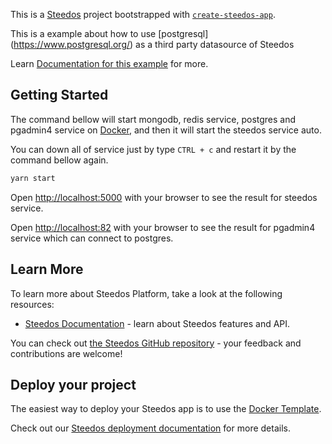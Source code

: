 This is a [Steedos](https://www.steedos.com/) project bootstrapped with [`create-steedos-app`](https://github.com/steedos/steedos-platform/tree/master/packages/create-steedos-app).

This is a example about how to use [postgresql] (https://www.postgresql.org/) as a third party datasource of Steedos

Learn [Documentation for this example](https://www.steedos.com/docs/admin/datasource) for more.

## Getting Started

The command bellow will start mongodb, redis service, postgres and pgadmin4 service on [Docker](https://www.docker.com), and then it will start the steedos service auto.

You can down all of service just by type `CTRL + c` and restart it by the command bellow again.

```bash
yarn start
```

Open [http://localhost:5000](http://localhost:5000) with your browser to see the result for steedos service.

Open [http://localhost:82](http://localhost:82) with your browser to see the result for pgadmin4 service which can connect to postgres.

## Learn More

To learn more about Steedos Platform, take a look at the following resources:

- [Steedos Documentation](https://www.steedos.com/docs) - learn about Steedos features and API.

You can check out [the Steedos GitHub repository](https://github.com/steedos/steedos-platform/) - your feedback and contributions are welcome!

## Deploy your project

The easiest way to deploy your Steedos app is to use the [Docker Template](https://github.com/steedos/docker).

Check out our [Steedos deployment documentation](https://www.steedos.com/docs/deploy/getting-started) for more details.
